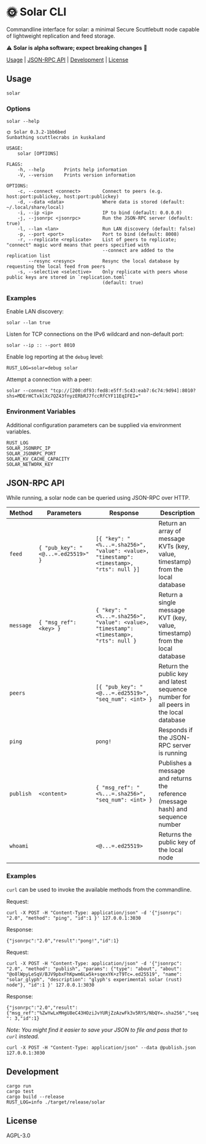 # 🌞 Solar CLI

Commandline interface for solar: a minimal Secure Scuttlebutt node capable of lightweight replication and feed storage.

:warning: **Solar is alpha software; expect breaking changes** :construction:

[Usage](#usage) | [JSON-RPC API](#json-rpc) | [Development](#development) | [License](#license)

## Usage

`solar`

### Options

`solar --help`

```
🌞 Solar 0.3.2-1bb6bed
Sunbathing scuttlecrabs in kuskaland

USAGE:
    solar [OPTIONS]

FLAGS:
    -h, --help       Prints help information
    -V, --version    Prints version information

OPTIONS:
    -c, --connect <connect>        Connect to peers (e.g. host:port:publickey, host:port:publickey)
    -d, --data <data>              Where data is stored (default: ~/.local/share/local)
    -i, --ip <ip>                  IP to bind (default: 0.0.0.0)
    -j, --jsonrpc <jsonrpc>        Run the JSON-RPC server (default: true)
    -l, --lan <lan>                Run LAN discovery (default: false)
    -p, --port <port>              Port to bind (default: 8008)
    -r, --replicate <replicate>    List of peers to replicate; "connect" magic word means that peers specified with
                                   --connect are added to the replication list
        --resync <resync>          Resync the local database by requesting the local feed from peers
    -s, --selective <selective>    Only replicate with peers whose public keys are stored in `replication.toml`
                                   (default: true)
```

### Examples

Enable LAN discovery:

`solar --lan true`

Listen for TCP connections on the IPv6 wildcard and non-default port:

`solar --ip :: --port 8010`

Enable log reporting at the `debug` level:

`RUST_LOG=solar=debug solar`

Attempt a connection with a peer:

`solar --connect "tcp://[200:df93:fed8:e5ff:5c43:eab7:6c74:9d94]:8010?shs=MDErHCTxklXc7QZ43fnyzERbRJ7fccRfCYF11EqIFEI="`

### Environment Variables

Additional configuration parameters can be supplied via environment variables.

```
RUST_LOG
SOLAR_JSONRPC_IP
SOLAR_JSONRPC_PORT
SOLAR_KV_CACHE_CAPACITY
SOLAR_NETWORK_KEY
```

## JSON-RPC API

While running, a solar node can be queried using JSON-RPC over HTTP.

| Method | Parameters | Response | Description |
| --- | --- | --- | --- |
| `feed` | `{ "pub_key": "<@...=.ed25519>" }` | `[{ "key": "<%...=.sha256>", "value": <value>, "timestamp": <timestamp>, "rts": null }]` | Return an array of message KVTs (key, value, timestamp) from the local database |
| `message` | `{ "msg_ref": <key> }` | `{ "key": "<%...=.sha256>", "value": <value>, "timestamp": <timestamp>, "rts": null }` | Return a single message KVT (key, value, timestamp) from the local database |
| `peers` | | `[{ "pub_key": "<@...=.ed25519>", "seq_num": <int> }` | Return the public key and latest sequence number for all peers in the local database |
| `ping` | | `pong!` | Responds if the JSON-RPC server is running |
| `publish` | `<content>` | `{ "msg_ref": "<%...=.sha256>", "seq_num": <int> }` | Publishes a message and returns the reference (message hash) and sequence number |
| `whoami` | | `<@...=.ed25519>` | Returns the public key of the local node |

### Examples

`curl` can be used to invoke the available methods from the commandline.

Request:

`curl -X POST -H "Content-Type: application/json" -d '{"jsonrpc": "2.0", "method": "ping", "id":1 }' 127.0.0.1:3030`

Response:

`{"jsonrpc":"2.0","result":"pong!","id":1}`

Request:

`curl -X POST -H "Content-Type: application/json" -d '{"jsonrpc": "2.0", "method": "publish", "params": {"type": "about", "about": "@o8lWpyLeSqV/BJV9pbxFhKpwm6Lw5k+sqexYK+zT9Tc=.ed25519", "name": "solar_glyph", "description": "glyph's experimental solar (rust) node"}, "id":1 }' 127.0.0.1:3030`

Response:

`{"jsonrpc":"2.0","result":{"msg_ref":"%ZwYwLxMHgU8eC43HOziJvYURjZzAzwFk3v5RYS/NbQY=.sha256","seq": 3,"id":1}`

_Note: You might find it easier to save your JSON to file and pass that to `curl` instead._

```
curl -X POST -H "Content-Type: application/json" --data @publish.json 127.0.0.1:3030
```

## Development

```
cargo run
cargo test
cargo build --release
RUST_LOG=info ./target/release/solar
```

## License

AGPL-3.0

